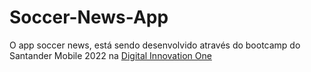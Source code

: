 # Soccer-News-App
O app soccer news, está sendo desenvolvido através do bootcamp do Santander Mobile 2022 na [Digital Innovation One](https://www.dio.me)
